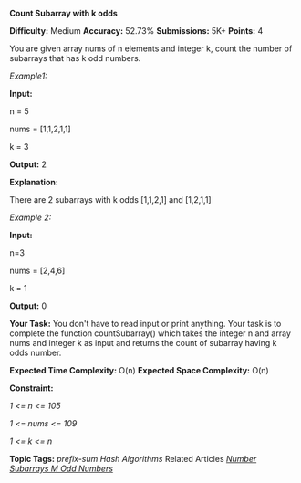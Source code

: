 **Count Subarray with k odds**

**Difficulty:** Medium  **Accuracy:** 52.73%    **Submissions:** 5K+    **Points:** 4

You are given array nums of n elements and integer k, count the number of subarrays that has k odd numbers.

*Example1:*

**Input:**

n = 5

nums = [1,1,2,1,1]

k = 3

**Output:** 2

**Explanation:**

There are 2 subarrays with k odds [1,1,2,1] and [1,2,1,1]

*Example 2:*

**Input:**

n=3

nums = [2,4,6]

k = 1

**Output:** 0

**Your Task:**
You don't have to read input or print anything. Your task is to complete the function countSubarray() which takes the integer n and array nums and integer k as input and returns the count of subarray having k odds number.

**Expected Time Complexity:** O(n)
**Expected Space Complexity:** O(n)

**Constraint:**

*1 <= n <= 105*

*1 <= nums <= 109*

*1 <= k <= n*

**Topic Tags:** 
*prefix-sum  Hash    Algorithms*
Related Articles
[*Number Subarrays M Odd Numbers*](https://www.geeksforgeeks.org/number-subarrays-m-odd-numbers/)